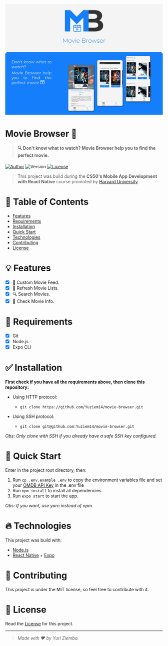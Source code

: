 ![Movie Browser](.github/movie-browser.png)

# Movie Browser :movie_camera:

> #### :mag: Don't know what to watch? Movie Browser help you to find the perfect movie.

[![Author](https://img.shields.io/badge/author-yuziem14-157EFB?style=flat-square)](https://github.com/yuziem14)
![Version](https://img.shields.io/badge/version-1.0.0-157EFB?style=flat-square)
[![License](https://img.shields.io/badge/license-MIT-157EFB?style=flat-square)](LICENSE.md)

> This project was build during the **CS50's Mobile App Development with React Native** course promoted by [Harvard University](https://www.edx.org/course/cs50s-mobile-app-development-with-react-native)

# :pushpin: Table of Contents

- [Features](#bulb-features)
- [Requirements](#construction-requirements)
- [Installation](#white_check_mark-installation)
- [Quick Start](#rocket-quick-start)
- [Technologies](#fire-technologies)
- [Contributing](#robot-contributing)
- [License](#pencil-license)

# :bulb: Features

- [x] :file_folder: Custom Movie Feed.
- [x] :repeat: Refresh Movie Lists.
- [x] :mag: Search Movies.
- [x] :memo: Check Movie Info.

# :construction: Requirements

- [x] Git
- [x] Node.js
- [x] Expo CLI

# :white_check_mark: Installation

**First check if you have all the requirements above, then clone this repository:**

- Using HTTP protocol:

  - `git clone https://github.com/Yuziem14/movie-browser.git`

- Using SSH protocol:
  - `git clone git@github.com:Yuziem14/movie-browser.git`

_Obs: Only clone with SSH if you already have a safe SSH key configured._

# :rocket: Quick Start
Enter in the project root directory, then:
1. Run `cp .env.example .env` to copy the environment variables file and set your [OMDB API Key](http://www.omdbapi.com/) in the .env file
2. Run `npm install` to install all dependencies.
3. Run `expo start` to start the app.

_Obs: If you want, use yarn instead of npm._

# :fire: Technologies

This project was build with:

- [Node.js](https://nodejs.org/en/)
- [React Native](https://reactnative.dev/) + [Expo](https://expo.io/)

# :robot: Contributing

This project is under the MIT license, so feel free to contribute with it.

# :pencil: License

Read the [License](LICENSE.md) for this project.

---

> _Made with :heart: by Yuri Ziemba._